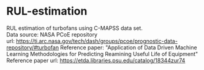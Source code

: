 # RUL-estimation
RUL estimation of turbofans using C-MAPSS data set.  
Data source: NASA PCoE repository  
url: https://ti.arc.nasa.gov/tech/dash/groups/pcoe/prognostic-data-repository/#turbofan
Reference paper: "Application of Data Driven Machine Learning Methodologies for Predicting Reamining Useful Life of Equipment" 
Reference paper url: https://etda.libraries.psu.edu/catalog/18344zur74
